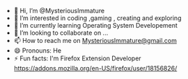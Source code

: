 - 👋 Hi, I’m @MysteriousImmature
- 👀 I’m interested in coding ,gaming , creating and exploring
- 🌱 I’m currently learning Operating System Developement 
- 💞️ I’m looking to collaborate on ...
- 📫 How to reach me on MysteriousImmature@gmail.com
- 😄 Pronouns: He
- ⚡ Fun facts: I'm Firefox Extension Developer https://addons.mozilla.org/en-US/firefox/user/18156826/


<!---
MysteriousImmature/MysteriousImmature is a ✨ special ✨ repository because its `README.md` (this file) appears on your GitHub profile.
You can click the Preview link to take a look at your changes.
--->
